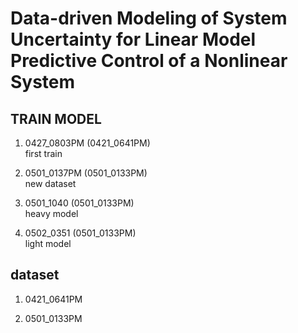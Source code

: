 # Data-driven Modeling of System Uncertainty for Linear Model Predictive Control of a Nonlinear System

## TRAIN MODEL

1. 0427_0803PM (0421_0641PM)  
   first train

2. 0501_0137PM (0501_0133PM)    
    new dataset

3. 0501_1040 (0501_0133PM)  
    heavy model

4. 0502_0351 (0501_0133PM)  
    light model


## dataset

1. 0421_0641PM  

2. 0501_0133PM